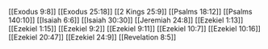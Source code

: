 [[Exodus 9:8]]
[[Exodus 25:18]]
[[2 Kings 25:9]]
[[Psalms 18:12]]
[[Psalms 140:10]]
[[Isaiah 6:6]]
[[Isaiah 30:30]]
[[Jeremiah 24:8]]
[[Ezekiel 1:13]]
[[Ezekiel 1:15]]
[[Ezekiel 9:2]]
[[Ezekiel 9:11]]
[[Ezekiel 10:7]]
[[Ezekiel 10:16]]
[[Ezekiel 20:47]]
[[Ezekiel 24:9]]
[[Revelation 8:5]]
